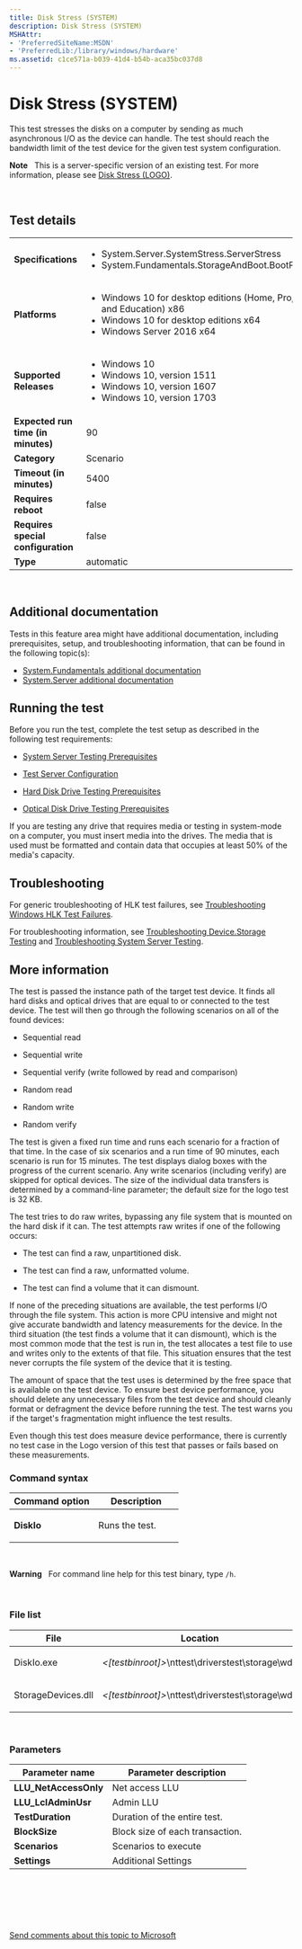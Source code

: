 ```yaml
---
title: Disk Stress (SYSTEM)
description: Disk Stress (SYSTEM)
MSHAttr:
- 'PreferredSiteName:MSDN'
- 'PreferredLib:/library/windows/hardware'
ms.assetid: c1ce571a-b039-41d4-b54b-aca35bc037d8
---
```


# <span id="p_hlk_test.21f59bdf-7d7f-48df-96cd-a18a10ee08ac"></span>Disk Stress (SYSTEM)


This test stresses the disks on a computer by sending as much asynchronous I/O as the device can handle. The test should reach the bandwidth limit of the test device for the given test system configuration.

**Note**  
This is a server-specific version of an existing test. For more information, please see [Disk Stress (LOGO)](738735f7-245a-4b39-9d81-20339ce31fd4.md).

 

## <span id="Test_details"></span><span id="test_details"></span><span id="TEST_DETAILS"></span>Test details


<table>
<colgroup>
<col width="50%" />
<col width="50%" />
</colgroup>
<tbody>
<tr class="odd">
<td><strong>Specifications</strong></td>
<td><ul>
<li>System.Server.SystemStress.ServerStress</li>
<li>System.Fundamentals.StorageAndBoot.BootPerformance</li>
</ul></td>
</tr>
<tr class="even">
<td><strong>Platforms</strong></td>
<td><ul>
<li>Windows 10 for desktop editions (Home, Pro, Enterprise, and Education) x86</li>
<li>Windows 10 for desktop editions x64</li>
<li>Windows Server 2016 x64</li>
</ul></td>
</tr>
<tr class="odd">
<td><strong>Supported Releases</strong></td>
<td><ul>
<li>Windows 10</li>
<li>Windows 10, version 1511</li>
<li>Windows 10, version 1607</li>
<li>Windows 10, version 1703</li>
</ul></td>
</tr>
<tr class="even">
<td><strong>Expected run time (in minutes)</strong></td>
<td>90</td>
</tr>
<tr class="odd">
<td><strong>Category</strong></td>
<td>Scenario</td>
</tr>
<tr class="even">
<td><strong>Timeout (in minutes)</strong></td>
<td>5400</td>
</tr>
<tr class="odd">
<td><strong>Requires reboot</strong></td>
<td>false</td>
</tr>
<tr class="even">
<td><strong>Requires special configuration</strong></td>
<td>false</td>
</tr>
<tr class="odd">
<td><strong>Type</strong></td>
<td>automatic</td>
</tr>
</tbody>
</table>

 

## <span id="Additional_documentation"></span><span id="additional_documentation"></span><span id="ADDITIONAL_DOCUMENTATION"></span>Additional documentation


Tests in this feature area might have additional documentation, including prerequisites, setup, and troubleshooting information, that can be found in the following topic(s):

-   [System.Fundamentals additional documentation](system-fundamentals-additional-documentation.md)
-   [System.Server additional documentation](system-server-additional-documentation.md)

## <span id="Running_the_test"></span><span id="running_the_test"></span><span id="RUNNING_THE_TEST"></span>Running the test


Before you run the test, complete the test setup as described in the following test requirements:

-   [System Server Testing Prerequisites](system-server-testing-prerequisites.md)

-   [Test Server Configuration](test-server-configuration.md)

-   [Hard Disk Drive Testing Prerequisites](hard-disk-drive-testing-prerequisites.md)

-   [Optical Disk Drive Testing Prerequisites](optical-disk-drive-testing-prerequisites.md)

If you are testing any drive that requires media or testing in system-mode on a computer, you must insert media into the drives. The media that is used must be formatted and contain data that occupies at least 50% of the media's capacity.

## <span id="Troubleshooting"></span><span id="troubleshooting"></span><span id="TROUBLESHOOTING"></span>Troubleshooting


For generic troubleshooting of HLK test failures, see [Troubleshooting Windows HLK Test Failures](p_hlk.troubleshooting_windows_hlk_test_failures).

For troubleshooting information, see [Troubleshooting Device.Storage Testing](troubleshooting-devicestorage-testing.md) and [Troubleshooting System Server Testing](troubleshooting-system-server-testing.md).

## <span id="More_information"></span><span id="more_information"></span><span id="MORE_INFORMATION"></span>More information


The test is passed the instance path of the target test device. It finds all hard disks and optical drives that are equal to or connected to the test device. The test will then go through the following scenarios on all of the found devices:

-   Sequential read

-   Sequential write

-   Sequential verify (write followed by read and comparison)

-   Random read

-   Random write

-   Random verify

The test is given a fixed run time and runs each scenario for a fraction of that time. In the case of six scenarios and a run time of 90 minutes, each scenario is run for 15 minutes. The test displays dialog boxes with the progress of the current scenario. Any write scenarios (including verify) are skipped for optical devices. The size of the individual data transfers is determined by a command-line parameter; the default size for the logo test is 32 KB.

The test tries to do raw writes, bypassing any file system that is mounted on the hard disk if it can. The test attempts raw writes if one of the following occurs:

-   The test can find a raw, unpartitioned disk.

-   The test can find a raw, unformatted volume.

-   The test can find a volume that it can dismount.

If none of the preceding situations are available, the test performs I/O through the file system. This action is more CPU intensive and might not give accurate bandwidth and latency measurements for the device. In the third situation (the test finds a volume that it can dismount), which is the most common mode that the test is run in, the test allocates a test file to use and writes only to the extents of that file. This situation ensures that the test never corrupts the file system of the device that it is testing.

The amount of space that the test uses is determined by the free space that is available on the test device. To ensure best device performance, you should delete any unnecessary files from the test device and should cleanly format or defragment the device before running the test. The test warns you if the target's fragmentation might influence the test results.

Even though this test does measure device performance, there is currently no test case in the Logo version of this test that passes or fails based on these measurements.

### <span id="Command_syntax"></span><span id="command_syntax"></span><span id="COMMAND_SYNTAX"></span>Command syntax

<table>
<colgroup>
<col width="50%" />
<col width="50%" />
</colgroup>
<thead>
<tr class="header">
<th>Command option</th>
<th>Description</th>
</tr>
</thead>
<tbody>
<tr class="odd">
<td><p><strong>DiskIo</strong></p></td>
<td><p>Runs the test.</p></td>
</tr>
</tbody>
</table>

 

**Warning**  
For command line help for this test binary, type `/h`.

 

### <span id="File_list"></span><span id="file_list"></span><span id="FILE_LIST"></span>File list

<table>
<colgroup>
<col width="50%" />
<col width="50%" />
</colgroup>
<thead>
<tr class="header">
<th>File</th>
<th>Location</th>
</tr>
</thead>
<tbody>
<tr class="odd">
<td><p>DiskIo.exe</p></td>
<td><p><em>&lt;[testbinroot]&gt;</em>\nttest\driverstest\storage\wdk</p></td>
</tr>
<tr class="even">
<td><p>StorageDevices.dll</p></td>
<td><p><em>&lt;[testbinroot]&gt;</em>\nttest\driverstest\storage\wdk</p></td>
</tr>
</tbody>
</table>

 

### <span id="Parameters"></span><span id="parameters"></span><span id="PARAMETERS"></span>Parameters

| Parameter name         | Parameter description           |
|------------------------|---------------------------------|
| **LLU\_NetAccessOnly** | Net access LLU                  |
| **LLU\_LclAdminUsr**   | Admin LLU                       |
| **TestDuration**       | Duration of the entire test.    |
| **BlockSize**          | Block size of each transaction. |
| **Scenarios**          | Scenarios to execute            |
| **Settings**           | Additional Settings             |

 

 

 

[Send comments about this topic to Microsoft](mailto:wsddocfb@microsoft.com?subject=Documentation%20feedback%20%5Bp_hlk_test\p_hlk_test%5D:%20Disk%20Stress%20%28SYSTEM%29%20%20RELEASE:%20%288/29/2017%29&body=%0A%0APRIVACY%20STATEMENT%0A%0AWe%20use%20your%20feedback%20to%20improve%20the%20documentation.%20We%20don't%20use%20your%20email%20address%20for%20any%20other%20purpose,%20and%20we'll%20remove%20your%20email%20address%20from%20our%20system%20after%20the%20issue%20that%20you're%20reporting%20is%20fixed.%20While%20we're%20working%20to%20fix%20this%20issue,%20we%20might%20send%20you%20an%20email%20message%20to%20ask%20for%20more%20info.%20Later,%20we%20might%20also%20send%20you%20an%20email%20message%20to%20let%20you%20know%20that%20we've%20addressed%20your%20feedback.%0A%0AFor%20more%20info%20about%20Microsoft's%20privacy%20policy,%20see%20http://privacy.microsoft.com/en-us/default.aspx. "Send comments about this topic to Microsoft")




